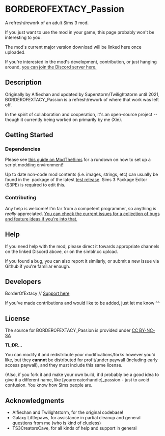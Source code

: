 # BORDEROFEXTACY_Passion

A refresh/rework of an adult Sims 3 mod.

If you just want to use the mod in your game, this page probably won't be interesting to you.

The mod's current major version download will be linked here once uploaded.


If you're interested in the mod's development, contribution, or just hanging around, [you can join the Discord server here.](https://discord.gg/y7YKWXcQGD)

## Description

Originally by Alfiechan and updated by Superstorm/Twilightstorm until 2021, BORDEROFEXTACY_Passion is a refresh/rework of where that work was left off.

In the spirit of collaboration and cooperation, it's an open-source project -- though it currently being worked on primarily by me (Xin).

## Getting Started

### Dependencies

Please see [this guide on ModTheSims](https://modthesims.info/wiki.php?title=Tutorial:Sims_3_Pure_Scripting_Modding) for a rundown on how to set up a script modding environment!

Up to date non-code mod contents (i.e. images, strings, etc) can usually be found in the .package of the latest [test release](https://github.com/BorderOfExtacy/BOEPassion/releases). Sims 3 Package Editor (S3PE) is required to edit this.

### Contributing

Any help is welcome! I'm far from a competent programmer, so anything is *really* appreciated.
[You can check the current issues for a collection of bugs and feature ideas if you're into that.](https://github.com/BorderOfExtacy/BOEPassion/issues)


## Help

If you need help with the mod, please direct it towards appropriate channels on the linked Discord above, or on the simblr.cc upload.

If you found a bug, you can also report it similarly, or submit a new issue via Github if you're familiar enough.

## Developers

BorderOfExtacy // [Support here](https://www.patreon.com/c/sdmsims)

If you've made contributions and would like to be added, just let me know ^^

## License

The source for BORDEROFEXTACY_Passion is provided under [CC BY-NC-SA](https://creativecommons.org/licenses/by-nc-sa/4.0/)

**TL;DR...**

You can modify it and redistribute your modifications/forks however you'd like, but they **cannot** be distributed for profit/under paywall (including early access paywall), and they must include this same license.


(Also, if you fork it and make your own build, it'd probably be a good idea to give it a different name, like [yourcreatorhandle]_passion - just to avoid confusion. You know how Sims people are.

## Acknowledgments

- Alfiechan and Twilightstorm, for the original codebase!
- Galaxy Littlepaws, for assistance in partial cleanup and general questions from me (who is kind of clueless)
- TS3CreatorsCave, for all kinds of help and support in general
